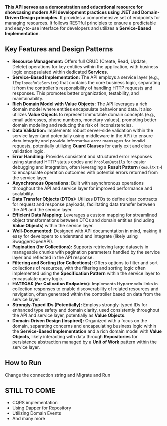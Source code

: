 **This API serves as a demonstration and educational resource for showcasing modern API development practices using .NET and Domain-Driven Design principles.** It provides a comprehensive set of endpoints for managing resources. It follows RESTful principles to ensure a predictable and easy-to-use interface for developers and utilizes a **Service-Based Implementation**.

## Key Features and Design Patterns

* **Resource Management:** Offers full CRUD (Create, Read, Update, Delete) operations for key entities within the application, with business logic encapsulated within dedicated **Services**.
* **Service-Based Implementation:** The API employs a service layer (e.g., `IEmployeeRoleService`) that contains the core business logic, separating it from the controller's responsibility of handling HTTP requests and responses. This promotes better organization, testability, and maintainability.
* **Rich Domain Model with Value Objects:** The API leverages a rich domain model where entities encapsulate behavior and data. It also utilizes **Value Objects** to represent immutable domain concepts (e.g., email addresses, phone numbers, monetary values), promoting better domain modeling and reducing the risk of inconsistencies.
* **Data Validation:** Implements robust server-side validation within the service layer (and potentially using middleware in the API) to ensure data integrity and provide informative error messages for invalid requests, potentially utilizing **Guard Clauses** for early exit and clear validation logic.
* **Error Handling:** Provides consistent and structured error responses using standard HTTP status codes and `ProblemDetails` for easier debugging and integration, often leveraging a **Result Pattern** (`Result<T>`) to encapsulate operation outcomes with potential errors returned from the service layer.
* **Asynchronous Operations:** Built with asynchronous operations throughout the API and service layer for improved performance and scalability.
* **Data Transfer Objects (DTOs):** Utilizes DTOs to define clear contracts for request and response payloads, facilitating data transfer between the API and the service layer.
* **Efficient Data Mapping:** Leverages a custom mapping for streamlined object transformations between DTOs and domain entities (including **Value Objects**) within the service layer.
* **Well-Documented:** Designed with API documentation in mind, making it easy for developers to understand and integrate (likely using Swagger/OpenAPI).
* **Pagination (for Collections):** Supports retrieving large datasets in manageable chunks with pagination parameters handled by the service layer and reflected in the API response.
* **Filtering and Sorting (for Collections):** Offers options to filter and sort collections of resources, with the filtering and sorting logic often implemented using the **Specification Pattern** within the service layer to encapsulate query logic.
* **HATEOAS (for Collection Endpoints):** Implements Hypermedia links in collection responses to enable discoverability of related resources and navigation, often generated within the controller based on data from the service layer.
* **Strongly-Typed IDs (Potentially):** Employs strongly-typed IDs for enhanced type safety and domain clarity, used consistently throughout the API and service layer, potentially as **Value Objects**.
* **Domain-Driven Design (Inspired):** Organized with a focus on the domain, separating concerns and encapsulating business logic within the **Service-Based Implementation** and a rich domain model with **Value Objects**, likely interacting with data through **Repositories** for persistence abstraction managed by a **Unit of Work** pattern within the service layer.

## How to Run

Change the connection string and Migrate and Run

## STILL TO COME
* CQRS implementation 
* Using Dapper for Repository
* Utilizing Domain Events
* And many more
